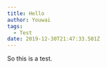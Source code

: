 ```yaml
---
title: Hello
author: Youwai
tags:
  - Test
date: 2019-12-30T21:47:33.501Z
---
```

So this is a test.

![]()
